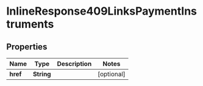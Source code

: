 
# InlineResponse409LinksPaymentInstruments

## Properties
Name | Type | Description | Notes
------------ | ------------- | ------------- | -------------
**href** | **String** |  |  [optional]



